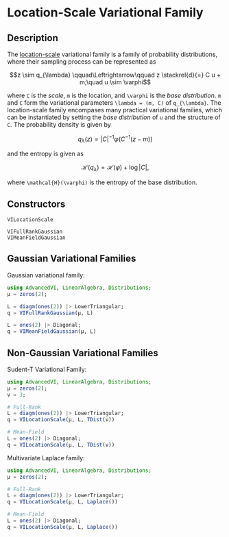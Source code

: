 
# Location-Scale Variational Family

## Description
The [location-scale](https://en.wikipedia.org/wiki/Location%E2%80%93scale_family) variational family is a family of probability distributions, where their sampling process can be represented as
```math
z \sim  q_{\lambda} \qquad\Leftrightarrow\qquad
z \stackrel{d}{=} C u + m;\quad u \sim \varphi
```
where ``C`` is the *scale*, ``m`` is the location, and ``\varphi`` is the *base distribution*.
``m`` and ``C`` form the variational parameters ``\lambda = (m, C)`` of ``q_{\lambda}``. 
The location-scale family encompases many practical variational families, which can be instantiated by setting the *base distribution* of ``u`` and the structure of ``C``.
The probability density is given by
```math
  q_{\lambda}(z) = {|C|}^{-1} \varphi(C^{-1}(z - m))
```
and the entropy is given as
```math
  \mathcal{H}(q_{\lambda}) = \mathcal{H}(\varphi) + \log |C|,
```
where ``\mathcal{H}(\varphi)`` is the entropy of the base distribution.

## Constructors

```@docs
VILocationScale
```

```@docs
VIFullRankGaussian
VIMeanFieldGaussian
```

## Gaussian Variational Families

Gaussian variational family:
```julia
using AdvancedVI, LinearAlgebra, Distributions;
μ = zeros(2);

L = diagm(ones(2)) |> LowerTriangular;
q = VIFullRankGaussian(μ, L)

L = ones(2) |> Diagonal;
q = VIMeanFieldGaussian(μ, L)
```

## Non-Gaussian Variational Families
Sudent-T Variational Family:

```julia
using AdvancedVI, LinearAlgebra, Distributions;
μ = zeros(2);
ν = 3;

# Full-Rank 
L = diagm(ones(2)) |> LowerTriangular;
q = VILocationScale(μ, L, TDist(ν))

# Mean-Field
L = ones(2) |> Diagonal;
q = VILocationScale(μ, L, TDist(ν))
```

Multivariate Laplace family:
```julia
using AdvancedVI, LinearAlgebra, Distributions;
μ = zeros(2);

# Full-Rank 
L = diagm(ones(2)) |> LowerTriangular;
q = VILocationScale(μ, L, Laplace())

# Mean-Field
L = ones(2) |> Diagonal;
q = VILocationScale(μ, L, Laplace())
```

